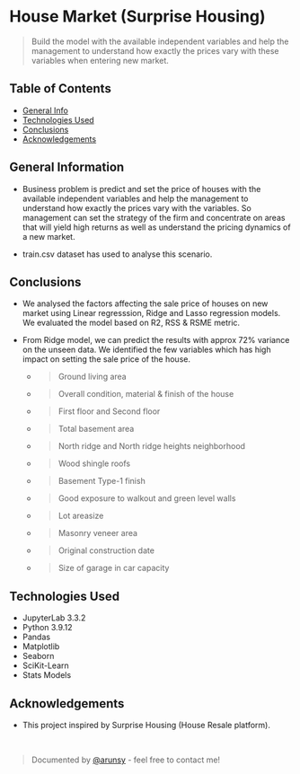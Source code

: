 # House Market (Surprise Housing)
> Build the model with the available independent variables and help the management to understand how exactly the prices vary with these variables when entering new market.


## Table of Contents
* [General Info](#general-information)
* [Technologies Used](#technologies-used)
* [Conclusions](#conclusions)
* [Acknowledgements](#acknowledgements)

<!-- You can include any other section that is pertinent to your problem -->

## General Information
- Business problem is predict and set the price of houses with the available independent variables and help the management to understand how exactly the prices vary with the variables. So management can set the strategy of the firm and concentrate on areas that will yield high returns as well as understand the pricing dynamics of a new market.

- train.csv dataset has used to analyse this scenario.

<!-- You don't have to answer all the questions - the ones relevant to your project. -->

## Conclusions
- We analysed the factors affecting the sale price of houses on new market using Linear regresssion, Ridge and Lasso regression models. We evaluated the model based on R2, RSS & RSME metric.

- From Ridge model, we can predict the results with approx 72% variance on the unseen data. We identified the few variables which has high impact on setting the sale price of the house.

    - > Ground living area
    - > Overall condition, material & finish of the house
    - > First floor and Second floor
    - > Total basement area
    - > North ridge and North ridge heights neighborhood
    - > Wood shingle roofs
    - > Basement Type-1 finish
    - > Good exposure to walkout and green level walls
    - > Lot areasize
    - > Masonry veneer area
    - > Original construction date
    - > Size of garage in car capacity
<!-- You don't have to answer all the questions - just the ones relevant to your project. -->


## Technologies Used
- JupyterLab 3.3.2
- Python 3.9.12
- Pandas
- Matplotlib
- Seaborn
- SciKit-Learn
- Stats Models

<!-- As the libraries versions keep on changing, it recommends to mention the version of library used in this project -->

## Acknowledgements
- This project inspired by Surprise Housing (House Resale platform).

<br>

> Documented by [@arunsy](http://github.com/arunsy) - feel free to contact me!

<!-- Optional -->
<!-- ## License -->
<!-- This project is open source and available under the [... License](). -->

<!-- You don't have to include all sections - just the one's relevant to your project -->
